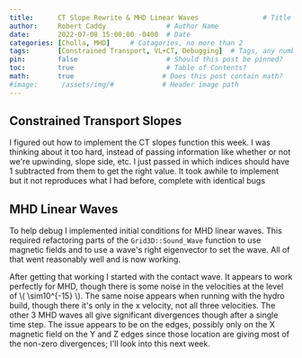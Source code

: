```yaml
---
title:      CT Slope Rewrite & MHD Linear Waves                # Title
author:     Robert Caddy               # Author Name
date:       2022-07-08 15:00:00 -0400  # Date
categories: [Cholla, MHD]     # Catagories, no more than 2
tags:       [Constrained Transport, VL+CT, Debugging]  # Tags, any number
pin:        false                      # Should this post be pinned?
toc:        true                       # Table of Contents?
math:       true                      # Does this post contain math?
#image:      /assets/img/#            # Header image path
---
```


## Constrained Transport Slopes

I figured out how to implement the CT slopes function this week. I was thinking
about it too hard, instead of passing information like whether or not we're
upwinding, slope side, etc. I just passed in which indices should have 1
subtracted from them to get the right value. It took awhile to implement but it
not reproduces what I had before, complete with identical bugs

## MHD Linear Waves

To help debug I implemented initial conditions for MHD linear waves. This
required refactoring parts of the `Grid3D::Sound_Wave` function to use magnetic
fields and to use a wave's right eigenvector to set the wave. All of that went
reasonably well and is now working.

After getting that working I started with the contact wave. It appears to work
perfectly for MHD, though there is some noise in the velocities at the level of
 \\( \sim10^{-15} \\). The same noise appears when running with the hydro build,
though there it's only in the x velocity, not all three velocities. The other 3
MHD waves all give significant divergences though after a single time step. The
issue appears to be on the edges, possibly only on the X magnetic field on the Y
and Z edges since those location are giving most of the non-zero divergences;
I'll look into this next week.
